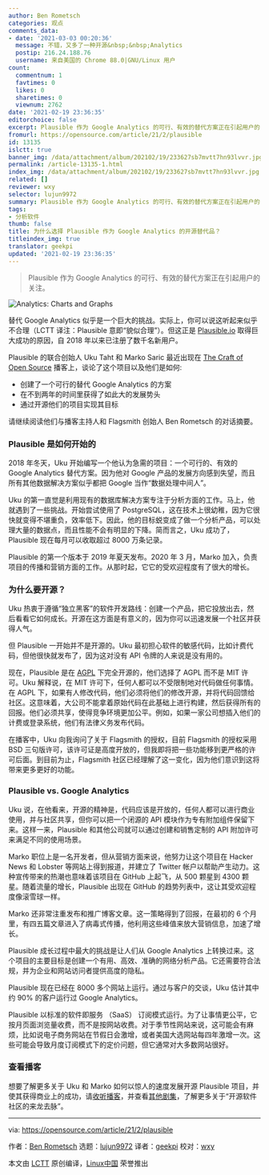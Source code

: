 ```yaml
---
author: Ben Rometsch
categories: 观点
comments_data:
- date: '2021-03-03 00:20:36'
  message: 不错，又多了一种开源&nbsp;&nbsp;Analytics
  postip: 216.24.188.76
  username: 来自美国的 Chrome 88.0|GNU/Linux 用户
count:
  commentnum: 1
  favtimes: 0
  likes: 0
  sharetimes: 0
  viewnum: 2762
date: '2021-02-19 23:36:35'
editorchoice: false
excerpt: Plausible 作为 Google Analytics 的可行、有效的替代方案正在引起用户的关注。
fromurl: https://opensource.com/article/21/2/plausible
id: 13135
islctt: true
banner_img: /data/attachment/album/202102/19/233627sb7mvtt7hn93lvvr.jpg
permalink: /article-13135-1.html
index_img: /data/attachment/album/202102/19/233627sb7mvtt7hn93lvvr.jpg.thumb.jpg
related: []
reviewer: wxy
selector: lujun9972
summary: Plausible 作为 Google Analytics 的可行、有效的替代方案正在引起用户的关注。
tags:
- 分析软件
thumb: false
title: 为什么选择 Plausible 作为 Google Analytics 的开源替代品？
titleindex_img: true
translator: geekpi
updated: '2021-02-19 23:36:35'
---
```



> 
> Plausible 作为 Google Analytics 的可行、有效的替代方案正在引起用户的关注。
> 
> 
> 


![](/data/attachment/album/202102/19/233627sb7mvtt7hn93lvvr.jpg "Analytics: Charts and Graphs")


替代 Google Analytics 似乎是一个巨大的挑战。实际上，你可以说这听起来似乎不合理（LCTT 译注：Plausible 意即“貌似合理”）。但这正是 [Plausible.io](https://plausible.io/) 取得巨大成功的原因，自 2018 年以来已注册了数千名新用户。


Plausible 的联合创始人 Uku Taht 和 Marko Saric 最近出现在 [The Craft of Open Source](https://www.flagsmith.com/podcast/02-plausible) 播客上，谈论了这个项目以及他们是如何:


* 创建了一个可行的替代 Google Analytics 的方案
* 在不到两年的时间里获得了如此大的发展势头
* 通过开源他们的项目实现其目标


请继续阅读他们与播客主持人和 Flagsmith 创始人 Ben Rometsch 的对话摘要。


### Plausible 是如何开始的


2018 年冬天，Uku 开始编写一个他认为急需的项目：一个可行的、有效的 Google Analytics 替代方案。因为他对 Google 产品的发展方向感到失望，而且所有其他数据解决方案似乎都把 Google 当作“数据处理中间人”。


Uku 的第一直觉是利用现有的数据库解决方案专注于分析方面的工作。马上，他就遇到了一些挑战。开始尝试使用了 PostgreSQL，这在技术上很幼稚，因为它很快就变得不堪重负，效率低下。因此，他的目标蜕变成了做一个分析产品，可以处理大量的数据点，而且性能不会有明显的下降。简而言之，Uku 成功了，Plausible 现在每月可以收取超过 8000 万条记录。


Plausible 的第一个版本于 2019 年夏天发布。2020 年 3 月，Marko 加入，负责项目的传播和营销方面的工作。从那时起，它它的受欢迎程度有了很大的增长。


### 为什么要开源？


Uku 热衷于遵循“独立黑客”的软件开发路线：创建一个产品，把它投放出去，然后看看它如何成长。开源在这方面是有意义的，因为你可以迅速发展一个社区并获得人气。


但 Plausible 一开始并不是开源的。Uku 最初担心软件的敏感代码，比如计费代码，但他很快就发布了，因为这对没有 API 令牌的人来说是没有用的。


现在，Plausible 是在 [AGPL](https://www.gnu.org/licenses/agpl-3.0.en.html) 下完全开源的，他们选择了 AGPL 而不是 MIT 许可。Uku 解释说，在 MIT 许可下，任何人都可以不受限制地对代码做任何事情。在 AGPL 下，如果有人修改代码，他们必须将他们的修改开源，并将代码回馈给社区。这意味着，大公司不能拿着原始代码在此基础上进行构建，然后获得所有的回报。他们必须共享，使得竞争环境更加公平。例如，如果一家公司想插入他们的计费或登录系统，他们有法律义务发布代码。


在播客中，Uku 向我询问了关于 Flagsmith 的授权，目前 Flagsmith 的授权采用 BSD 三句版许可，该许可证是高度开放的，但我即将把一些功能移到更严格的许可后面。到目前为止，Flagsmith 社区已经理解了这一变化，因为他们意识到这将带来更多更好的功能。


### Plausible vs. Google Analytics


Uku 说，在他看来，开源的精神是，代码应该是开放的，任何人都可以进行商业使用，并与社区共享，但你可以把一个闭源的 API 模块作为专有附加组件保留下来。这样一来，Plausible 和其他公司就可以通过创建和销售定制的 API 附加许可来满足不同的使用场景。


Marko 职位上是一名开发者，但从营销方面来说，他努力让这个项目在 Hacker News 和 Lobster 等网站上得到报道，并建立了 Twitter 帐户以帮助产生动力。这种宣传带来的热潮也意味着该项目在 GitHub 上起飞，从 500 颗星到 4300 颗星。随着流量的增长，Plausible 出现在 GitHub 的趋势列表中，这让其受欢迎程度像滚雪球一样。


Marko 还非常注重发布和推广博客文章。这一策略得到了回报，在最初的 6 个月里，有四五篇文章进入了病毒式传播，他利用这些峰值来放大营销信息，加速了增长。


Plausible 成长过程中最大的挑战是让人们从 Google Analytics 上转换过来。这个项目的主要目标是创建一个有用、高效、准确的网络分析产品。它还需要符合法规，并为企业和网站访问者提供高度的隐私。


Plausible 现在已经在 8000 多个网站上运行。通过与客户的交谈，Uku 估计其中约 90% 的客户运行过 Google Analytics。


Plausible 以标准的软件即服务 （SaaS） 订阅模式运行。为了让事情更公平，它按月页面浏览量收费，而不是按网站收费。对于季节性网站来说，这可能会有麻烦，比如说电子商务网站在节假日会激增，或者美国大选网站每四年激增一次。这些可能会导致月度订阅模式下的定价问题，但它通常对大多数网站很好。


### 查看播客


想要了解更多关于 Uku 和 Marko 如何以惊人的速度发展开源 Plausible 项目，并使其获得商业上的成功，请[收听播客](https://www.flagsmith.com/podcast/02-plausible)，并查看[其他剧集](https://www.flagsmith.com/podcast)，了解更多关于“开源软件社区的来龙去脉”。




---


via: <https://opensource.com/article/21/2/plausible>


作者：[Ben Rometsch](https://opensource.com/users/flagsmith) 选题：[lujun9972](https://github.com/lujun9972) 译者：[geekpi](https://github.com/geekpi) 校对：[wxy](https://github.com/wxy)


本文由 [LCTT](https://github.com/LCTT/TranslateProject) 原创编译，[Linux中国](https://linux.cn/) 荣誉推出